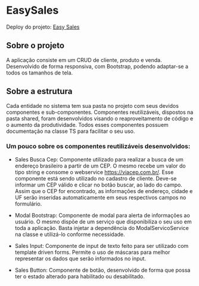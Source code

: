 # EasySales

Deploy do projeto: [Easy Sales](https://easysalesng.netlify.app)

## Sobre o projeto
A aplicação consiste em um CRUD de cliente, produto e venda.
Desenvolvido de forma responsiva, com Bootstrap, podendo adaptar-se a todos os tamanhos de tela.

## Sobre a estrutura
Cada entidade no sistema tem sua pasta no projeto com seus devidos componentes e sub-componentes.
Componentes reutilizáveis, dispostos na pasta shared, foram desenvolvidos visando o reaproveitamento de código e o aumento da produtividade.
Todos esses componentes possuem documentação na classe TS para facilitar o seu uso. 

### Um pouco sobre os componentes reutilizáveis desenvolvidos:
 - Sales Busca Cep: Componente utilizado para realizar a busca de um endereço brasileiro a partir de um CEP. O mesmo recebe um valor do tipo string e consome o webservice https://viacep.com.br/. Esse componente está sendo utilizado no cadastro de cliente. Deve-se informar um CEP válido e clicar no botão buscar, ao lado do campo. Assim que o CEP for encontrado,  as informações de endereço, cidade e UF serão inseridas automaticamente em seus respectivos campos no formulário.
 
 - Modal Bootstrap: Componente de modal para alerta de informações ao usuário. O mesmo dispõe de um serviço que disponibiliza o seu uso em toda a aplicação. Basta injetar a dependência do ModalServicoService na classe e utilizá-lo conforme necessidade.
 
 - Sales Input: Componente de input de texto feito para ser utilizado com
template driven forms. Permite o uso de máscaras para melhor representar os dados que serão informados no input.

- Sales Button: Componente de botão, desenvolvido de forma que possa ter o estado alterado para habilitado ou desabilitado.

